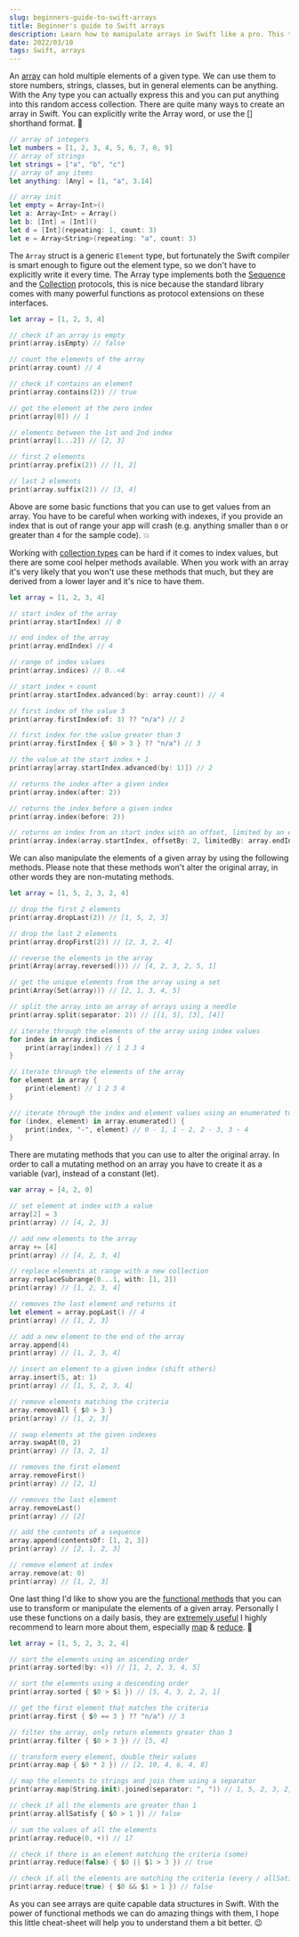 ```yaml
---
slug: beginners-guide-to-swift-arrays
title: Beginner's guide to Swift arrays
description: Learn how to manipulate arrays in Swift like a pro. This tutorial covers lots of useful array related methods, tips and tricks.
date: 2022/03/10
tags: Swift, arrays
---
```


An [array](https://developer.apple.com/documentation/swift/array) can hold multiple elements of a given type. We can use them to store numbers, strings, classes, but in general elements can be anything. With the Any type you can actually express this and you can put anything into this random access collection. There are quite many ways to create an array in Swift. You can explicitly write the Array word, or use the [] shorthand format. 🤔

```swift
// array of integers
let numbers = [1, 2, 3, 4, 5, 6, 7, 8, 9]
// array of strings
let strings = ["a", "b", "c"]
// array of any items
let anything: [Any] = [1, "a", 3.14]

// array init
let empty = Array<Int>()
let a: Array<Int> = Array()
let b: [Int] = [Int]()
let d = [Int](repeating: 1, count: 3)
let e = Array<String>(repeating: "a", count: 3)
```

The `Array` struct is a generic `Element` type, but fortunately the Swift compiler is smart enough to figure out the element type, so we don't have to explicitly write it every time. The Array type implements both the [Sequence](https://developer.apple.com/documentation/swift/sequence) and the [Collection](https://developer.apple.com/documentation/swift/collection) protocols, this is nice because the standard library comes with many powerful functions as protocol extensions on these interfaces.

```swift
let array = [1, 2, 3, 4]

// check if an array is empty
print(array.isEmpty) // false

// count the elements of the array
print(array.count) // 4

// check if contains an element
print(array.contains(2)) // true

// get the element at the zero index
print(array[0]) // 1

// elements between the 1st and 2nd index
print(array[1...2]) // [2, 3]

// first 2 elements
print(array.prefix(2)) // [1, 2]

// last 2 elements
print(array.suffix(2)) // [3, 4]
```

Above are some basic functions that you can use to get values from an array. You have to be careful when working with indexes, if you provide an index that is out of range your app will crash (e.g. anything smaller than `0` or greater than `4` for the sample code). 💥

Working with [collection types](https://docs.swift.org/swift-book/LanguageGuide/CollectionTypes.html) can be hard if it comes to index values, but there are some cool helper methods available. When you work with an array it's very likely that you won't use these methods that much, but they are derived from a lower layer and it's nice to have them.

```swift
let array = [1, 2, 3, 4]

// start index of the array
print(array.startIndex) // 0

// end index of the array
print(array.endIndex) // 4

// range of index values
print(array.indices) // 0..<4

// start index + count
print(array.startIndex.advanced(by: array.count)) // 4

// first index of the value 3
print(array.firstIndex(of: 3) ?? "n/a") // 2

// first index for the value greater than 3
print(array.firstIndex { $0 > 3 } ?? "n/a") // 3

// the value at the start index + 1
print(array[array.startIndex.advanced(by: 1)]) // 2

// returns the index after a given index
print(array.index(after: 2))

// returns the index before a given index
print(array.index(before: 2))

// returns an index from an start index with an offset, limited by an end index
print(array.index(array.startIndex, offsetBy: 2, limitedBy: array.endIndex) ?? "n/a")
```

We can also manipulate the elements of a given array by using the following methods. Please note that these methods won't alter the original array, in other words they are non-mutating methods.

```swift
let array = [1, 5, 2, 3, 2, 4]

// drop the first 2 elements
print(array.dropLast(2)) // [1, 5, 2, 3]

// drop the last 2 elements
print(array.dropFirst(2)) // [2, 3, 2, 4]

// reverse the elements in the array
print(Array(array.reversed())) // [4, 2, 3, 2, 5, 1]

// get the unique elements from the array using a set
print(Array(Set(array))) // [2, 1, 3, 4, 5]

// split the array into an array of arrays using a needle
print(array.split(separator: 2)) // [[1, 5], [3], [4]]

// iterate through the elements of the array using index values
for index in array.indices {
    print(array[index]) // 1 2 3 4
}

// iterate through the elements of the array
for element in array {
    print(element) // 1 2 3 4
}

/// iterate through the index and element values using an enumerated tuple
for (index, element) in array.enumerated() {
    print(index, "-", element) // 0 - 1, 1 - 2, 2 - 3, 3 - 4
}
```

There are mutating methods that you can use to alter the original array. In order to call a mutating method on an array you have to create it as a variable (var), instead of a constant (let).

```swift
var array = [4, 2, 0]

// set element at index with a value
array[2] = 3
print(array) // [4, 2, 3]

// add new elements to the array
array += [4]
print(array) // [4, 2, 3, 4]

// replace elements at range with a new collection
array.replaceSubrange(0...1, with: [1, 2])
print(array) // [1, 2, 3, 4]

// removes the last element and returns it
let element = array.popLast() // 4
print(array) // [1, 2, 3]

// add a new element to the end of the array
array.append(4)
print(array) // [1, 2, 3, 4]

// insert an element to a given index (shift others)
array.insert(5, at: 1)
print(array) // [1, 5, 2, 3, 4]

// remove elements matching the criteria
array.removeAll { $0 > 3 }
print(array) // [1, 2, 3]

// swap elements at the given indexes
array.swapAt(0, 2)
print(array) // [3, 2, 1]

// removes the first element
array.removeFirst()
print(array) // [2, 1]

// removes the last element
array.removeLast()
print(array) // [2]

// add the contents of a sequence
array.append(contentsOf: [1, 2, 3])
print(array) // [2, 1, 2, 3]

// remove element at index
array.remove(at: 0)
print(array) // [1, 2, 3]
```

One last thing I'd like to show you are the [functional methods](https://theswiftdev.com/beginners-guide-to-functional-swift/) that you can use to transform or manipulate the elements of a given array. Personally I use these functions on a daily basis, they are [extremely useful](https://useyourloaf.com/blog/swift-guide-to-map-filter-reduce/) I highly recommend to learn more about them, especially [map](https://developer.apple.com/documentation/swift/array/3017522-map) & [reduce](https://developer.apple.com/documentation/swift/array/2298686-reduce). 💪

```swift
let array = [1, 5, 2, 3, 2, 4]

// sort the elements using an ascending order
print(array.sorted(by: <)) // [1, 2, 2, 3, 4, 5]

// sort the elements using a descending order
print(array.sorted { $0 > $1 }) // [5, 4, 3, 2, 2, 1]

// get the first element that matches the criteria
print(array.first { $0 == 3 } ?? "n/a") // 3

// filter the array, only return elements greater than 3
print(array.filter { $0 > 3 }) // [5, 4]

// transform every element, double their values
print(array.map { $0 * 2 }) // [2, 10, 4, 6, 4, 8]

// map the elements to strings and join them using a separator
print(array.map(String.init).joined(separator: ", ")) // 1, 5, 2, 3, 2, 4

// check if all the elements are greater than 1
print(array.allSatisfy { $0 > 1 }) // false

// sum the values of all the elements
print(array.reduce(0, +)) // 17

// check if there is an element matching the criteria (some)
print(array.reduce(false) { $0 || $1 > 3 }) // true

// check if all the elements are matching the criteria (every / allSatisfy)
print(array.reduce(true) { $0 && $1 > 1 }) // false
```

As you can see arrays are quite capable data structures in Swift. With the power of functional methods we can do amazing things with them, I hope this little cheat-sheet will help you to understand them a bit better. 😉
